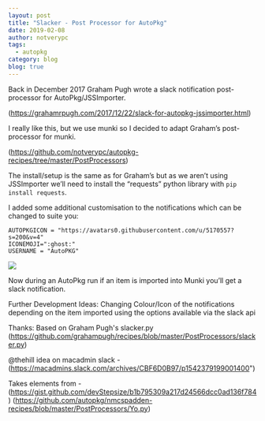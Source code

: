 ```yaml
---
layout: post
title: "Slacker - Post Processor for AutoPkg"
date: 2019-02-08
author: notverypc
tags:
  - autopkg 
category: blog
blog: true
---
```

Back in December 2017 Graham Pugh wrote a slack notification post-processor for AutoPkg/JSSImporter.

(https://grahamrpugh.com/2017/12/22/slack-for-autopkg-jssimporter.html)

I really like this, but we use munki so I decided to adapt Graham’s post-processor for munki.

(https://github.com/notverypc/autopkg-recipes/tree/master/PostProcessors)

The install/setup is the same as for Graham’s but as we aren’t using JSSImporter we’ll need to install the “requests” python library with `pip install requests`.

I added some additional customisation to the notifications which can be changed to suite you:
```
AUTOPKGICON = "https://avatars0.githubusercontent.com/u/5170557?s=200&v=4"
ICONEMOJI=":ghost:"
USERNAME = "AutoPKG"
```

<img src="{{site.baseurl}}/assets/img/slacker_notification.png">

Now during an AutoPkg run if an item is imported into Munki you’ll get a slack notification.

Further Development Ideas:
Changing Colour/Icon of the notifications depending on the item imported using the options available via the slack api

Thanks:
Based on Graham Pugh's slacker.py
(https://github.com/grahampugh/recipes/blob/master/PostProcessors/slacker.py)

@thehill idea on macadmin slack - (https://macadmins.slack.com/archives/CBF6D0B97/p1542379199001400")

 Takes elements from - (https://gist.github.com/devStepsize/b1b795309a217d24566dcc0ad136f784)
(https://github.com/autopkg/nmcspadden-recipes/blob/master/PostProcessors/Yo.py)